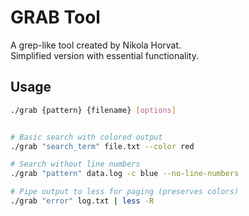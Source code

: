 # GRAB Tool

A grep-like tool created by Nikola Horvat.  
Simplified version with essential functionality.

## Usage

```bash
./grab {pattern} {filename} [options]


# Basic search with colored output
./grab "search_term" file.txt --color red

# Search without line numbers
./grab "pattern" data.log -c blue --no-line-numbers

# Pipe output to less for paging (preserves colors)
./grab "error" log.txt | less -R